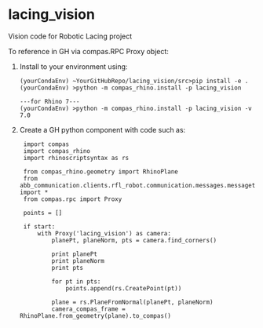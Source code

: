 # lacing_vision
 Vision code for Robotic Lacing project
 
 To reference in GH via compas.RPC Proxy object:
 
 1) Install to your environment using:

        (yourCondaEnv) ~YourGitHubRepo/lacing_vision/src>pip install -e .
        (yourCondaEnv) >python -m compas_rhino.install -p lacing_vision
        
        ---for Rhino 7---
        (yourCondaEnv) >python -m compas_rhino.install -p lacing_vision -v 7.0

2) Create a GH python component with code such as:

        import compas
        import compas_rhino
        import rhinoscriptsyntax as rs

        from compas_rhino.geometry import RhinoPlane
        from abb_communication.clients.rfl_robot.communication.messages.messagetypes import *
        from compas.rpc import Proxy

        points = []

        if start:
            with Proxy('lacing_vision') as camera:
                planePt, planeNorm, pts = camera.find_corners()
            
                print planePt
                print planeNorm
                print pts

                for pt in pts:
                    points.append(rs.CreatePoint(pt))

                plane = rs.PlaneFromNormal(planePt, planeNorm)
                camera_compas_frame = RhinoPlane.from_geometry(plane).to_compas()
